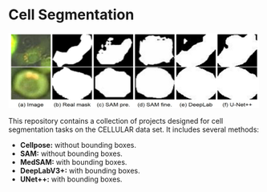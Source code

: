 # Cell Segmentation

<img src="../Images/segmentation.jpg" width="500" height="150"/>

This repository contains a collection of projects designed for cell segmentation tasks on the CELLULAR data set. It includes several methods:

- **Cellpose:** without bounding boxes.
- **SAM:** without bounding boxes.
- **MedSAM:** with bounding boxes.
- **DeepLabV3+:** with bounding boxes.
- **UNet++:** with bounding boxes.

